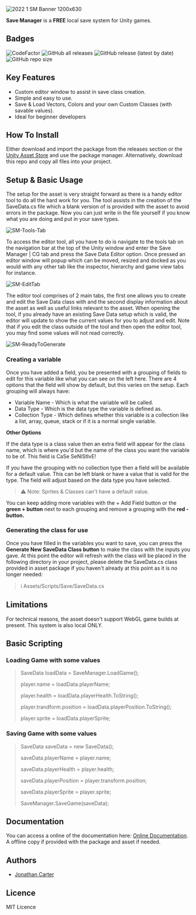 ![2022 1 SM Banner 1200x630](https://user-images.githubusercontent.com/33253710/166158530-56169759-079e-403c-9053-78ed5e7d05da.jpg)

<b>Save Manager</b> is a <b>FREE</b> local save system for Unity games. 

## Badges
![CodeFactor](https://www.codefactor.io/repository/github/cartergames/SaveManager/badge?style=for-the-badge)
![GitHub all releases](https://img.shields.io/github/downloads/CarterGames/SaveManager/total?style=for-the-badge)
![GitHub release (latest by date)](https://img.shields.io/github/v/release/CarterGames/SaveManager?style=for-the-badge)
![GitHub repo size](https://img.shields.io/github/repo-size/CarterGames/SaveManager?style=for-the-badge)

## Key Features
- Custom editor window to assist in save class creation.
- Simple and easy to use.
- Save & Load Vectors, Colors and your own Custom Classes (with savable values).
- Ideal for beginner developers

## How To Install
Either download and import the package from the releases section or the <a href="https://assetstore.unity.com/packages/tools/utilities/save-manager-cg-176437">Unity Asset Store</a> and use the package manager. Alternatively, download this repo and copy all files into your project. 

## Setup & Basic Usage
The setup for the asset is very straight forward as there is a handy editor tool to do all the hard work for you. The tool assists in the creation of the SaveData.cs file which a blank version of is provided with the asset to avoid errors in the package. Now you can just write in the file yourself if you know what you are doing and put in your save types. 

![SM-Tools-Tab](https://user-images.githubusercontent.com/33253710/154558890-427c2505-f0e8-4c69-8404-807b293f4aa1.png)

To access the editor tool, all you have to do is navigate to the tools tab on the navigation bar at the top of the Unity window and enter the Save Manager | CG tab and press the Save Data Editor option. Once pressed an editor window will popup which can be moved, resized and docked as you would with any other tab like the inspector, hierarchy and game view tabs for instance.

![SM-EditTab](https://user-images.githubusercontent.com/33253710/154558933-96594740-35c7-485b-9177-806f66b1ac81.png)

The editor tool comprises of 2 main tabs, the first one allows you to create and edit the Save Data class with and the second display information about the asset as well as useful links relevant to the asset. When opening the tool, if you already have an existing Save Data setup which is valid, the editor will update to show the current values for you to adjust and edit. Note that if you edit the class outside of the tool and then open the editor tool, you may find some values will not read correctly. 

![SM-ReadyToGenerate](https://user-images.githubusercontent.com/33253710/154558962-1cc91867-d958-4c18-931a-af7247c03af9.png)

### Creating a variable

Once you have added a field, you be presented with a grouping of fields to edit for this variable like what you can see on the left here. There are 4 options that the field will show by default, but this varies on the setup. Each grouping will always have:

- Variable Name - Which is what the variable will be called.
- Data Type - Which is the data type the variable is defined as.
- Collection Type - Which defines whether this variable is a collection like a list, array, queue, stack or if it is a normal single variable.

**Other Options**

If the data type is a class value then an extra field will appear for the class name, which is where you'd but the name of the class you want the variable to be of. This field is CaSe SeNiStIvE! 

If you have the grouping with no collection type then a field will be available for a default value. This can be left blank or have a value that is valid for the type. The field will adjust based on the data type you have selected. 

> ⚠️ Note: Sprites & Classes can't have a default value.

You can keep adding more variables with the + Add Field button or the **green + button** next to each grouping and remove a grouping with the **red - button.** 

### Generating the class for use

Once you have filled in the variables you want to save, you can press the **Generate New SaveData Class button** to make the class with the inputs you gave. At this point the editor will refresh with the class will be placed in the following directory in your project, please delete the SaveData.cs class provided in asset package if you haven't already at this point as it is no longer needed:

> ℹ️ Assets/Scripts/Save/SaveData.cs

## Limitations
For technical reasons, the asset doesn't support WebGL game builds at present. This system is also local ONLY.

## Basic Scripting

### Loading Game with some values
> SaveData loadData = SaveManager.LoadGame(); 
>
> player.name = loadData.playerName;
> 
> player.health = loadData.playerHealth.ToString();
> 
> player.trandform.position = loadData.playerPosition.ToString();
> 
> player.sprite = loadData.playerSprite;

### Saving Game with some values

> SaveData saveData = new SaveData();
> 
> saveData.playerName = player.name;
> 
> saveData.playerHealth = player.health;
> 
> saveData.playerPosition = player.transform.position;
> 
> saveData.playerSprite = player.sprite;
> 
> SaveManager.SaveGame(saveData);

## Documentation
You can access a online of the documentation here: <a href="https://carter.games/savemanager">Online Documentation</a>. A offline copy if provided with the package and asset if needed. 

## Authors
- <a href="https://github.com/JonathanMCarter">Jonathan Carter</a>

## Licence
MIT Licence
